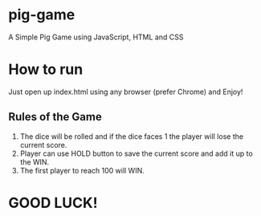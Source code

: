 # pig-game
A Simple Pig Game using JavaScript, HTML and CSS

# How to run
Just open up index.html using any browser (prefer Chrome) and Enjoy!

## Rules of the Game
1. The dice will be rolled and if the dice faces 1 the player will lose the current score.
2. Player can use HOLD button to save the current score and add it up to the WIN.
3. The first player to reach 100 will WIN. 

# GOOD LUCK!
